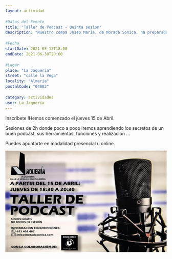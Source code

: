 ```yaml
---
layout: actividad

#Datos del Evento
title: "Taller de Podcast - Quinta sesion"
description: "Nuestro compa Josep Maria, de Morada Sonica, ha preparado un taller de Podcast para nosotros. "

#Fecha
startDate: 2021-05-13T18:00
endDate: 2021-06-30T20:00

#Lugar
place: "La Jaqueria"
street: "calle la Vega"
locality: "Almería"
postalCode: "04002"

category: actividades
user: La Jaquería
---
```



Inscríbete !Hemos comenzado el jueves 15 de Abril. 

Sesiones de 2h donde poco a poco iremos aprendiendo los secretos de un buen podcast, sus herramientas, funciones y realización ...

Puedes apuntarte en modalidad presencial u online.

![cartel](/recursos/varios/podcast.jpg)
